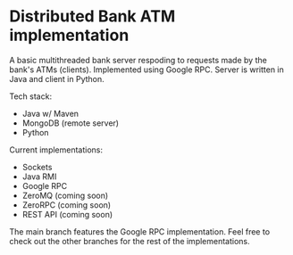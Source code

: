 # Distributed Bank ATM implementation

A basic multithreaded bank server respoding to requests made by the bank's ATMs (clients). Implemented using Google RPC. Server is written in Java and client in Python.

Tech stack:
- Java w/ Maven
- MongoDB (remote server)
- Python

Current implementations:

- Sockets
- Java RMI
- Google RPC
- ZeroMQ (coming soon)
- ZeroRPC (coming soon)
- REST API (coming soon)

The main branch features the Google RPC implementation. Feel free to check out the other branches for the rest of the implementations.
